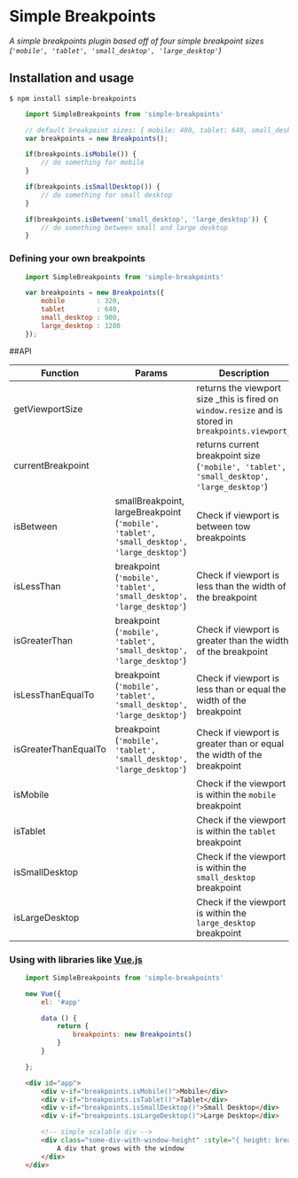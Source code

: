# Simple Breakpoints

_A simple breakpoints plugin based off of four simple breakpoint sizes (`'mobile', 'tablet', 'small_desktop', 'large_desktop'`)_

## Installation and usage

    $ npm install simple-breakpoints

```javascript
    import SimpleBreakpoints from 'simple-breakpoints'

    // default breakpoint sizes: { mobile: 480, tablet: 640, small_desktop: 1024, large_desktop: 1180 }
    var breakpoints = new Breakpoints();

    if(breakpoints.isMobile()) {
        // do something for mobile
    }

    if(breakpoints.isSmallDesktop()) {
        // do something for small desktop
    }

    if(breakpoints.isBetween('small_desktop', 'large_desktop')) {
        // do something between small and large desktop
    }

```

### Defining your own breakpoints

```javascript
    import SimpleBreakpoints from 'simple-breakpoints'

    var breakpoints = new Breakpoints({
        mobile        : 320,
        tablet        : 640,
        small_desktop : 900,
        large_desktop : 1200
    });

```

##API

Function | Params | Description
------ | -------- | -----------
getViewportSize |  | returns the viewport size _this is fired on `window.resize` and is stored in `breakpoints.viewport_`
currentBreakpoint | | returns current breakpoint size (`'mobile', 'tablet', 'small_desktop', 'large_desktop'`)
isBetween | smallBreakpoint, largeBreakpoint (`'mobile', 'tablet', 'small_desktop', 'large_desktop'`) | Check if viewport is between tow breakpoints
isLessThan | breakpoint (`'mobile', 'tablet', 'small_desktop', 'large_desktop'`) | Check if viewport is less than the width of the breakpoint
isGreaterThan | breakpoint (`'mobile', 'tablet', 'small_desktop', 'large_desktop'`) | Check if viewport is greater than the width of the breakpoint
isLessThanEqualTo | breakpoint (`'mobile', 'tablet', 'small_desktop', 'large_desktop'`) | Check if viewport is less than or equal the width of the breakpoint
isGreaterThanEqualTo | breakpoint (`'mobile', 'tablet', 'small_desktop', 'large_desktop'`) | Check if viewport is greater than or equal the width of the breakpoint
isMobile | | Check if the viewport is within the `mobile` breakpoint
isTablet | | Check if the viewport is within the `tablet` breakpoint
isSmallDesktop | | Check if the viewport is within the `small_desktop` breakpoint
isLargeDesktop | | Check if the viewport is within the `large_desktop` breakpoint

### Using with libraries like [Vue.js](https://vuejs.org/)

```javascript
    import SimpleBreakpoints from 'simple-breakpoints'

    new Vue({
        el: '#app'

        data () {
            return {
                breakpoints: new Breakpoints()
            }
        }

    };
```

```html
    <div id="app">
        <div v-if="breakpoints.isMobile()">Mobile</div>
        <div v-if="breakpoints.isTablet()">Tablet</div>
        <div v-if="breakpoints.isSmallDesktop()">Small Desktop</div>
        <div v-if="breakpoints.isLargeDesktop()">Large Desktop</div>

        <!-- simple scalable div -->
        <div class="some-div-with-window-height" :style="{ height: breakpoints.viewport.height + 'px' }">
            A div that grows with the window
        </div>
    </div>
```
